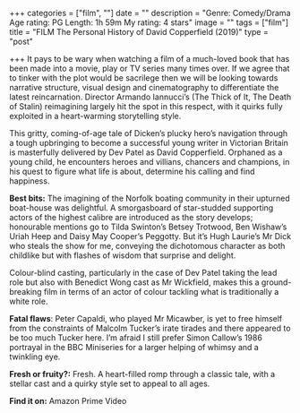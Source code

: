 +++
categories = ["film", ""]
date = ""
description = "Genre: Comedy/Drama Age rating: PG Length: 1h 59m My rating: 4 stars"
image = ""
tags = ["film"]
title = "FILM The Personal History of David Copperfield (2019)"
type = "post"

+++
It pays to be wary when watching a film of a much-loved book that has been made into a movie, play or TV series many times over. If we agree that to tinker with the plot would be sacrilege then we will be looking towards narrative structure, visual design and cinematography to differentiate the latest reincarnation. Director Armando Iannucci’s (The Thick of It, The Death of Stalin) reimagining largely hit the spot in this respect, with it quirks fully exploited in a heart-warming storytelling style.

This gritty, coming-of-age tale of Dicken’s plucky hero’s navigation through a tough upbringing to become a successful young writer in Victorian Britain is masterfully delivered by Dev Patel as David Copperfield. Orphaned as a young child, he encounters heroes and villians, chancers and champions, in his quest to figure what life is about, determine his calling and find happiness.

**Best bits:** The imagining of the Norfolk boating community in their upturned boat-house was delightful. A smorgasboard of star-studded supporting actors of the highest calibre are introduced as the story develops; honourable mentions go to Tilda Swinton’s Betsey Trotwood, Ben Wishaw’s Uriah Heep and Daisy May Cooper’s Peggotty. But it’s Hugh Laurie’s Mr Dick who steals the show for me, conveying the dichotomous character as both childlike but with flashes of wisdom that surprise and delight.

Colour-blind casting, particularly in the case of Dev Patel taking the lead role but also with Benedict Wong cast as Mr Wickfield, makes this a ground-breaking film in terms of an actor of colour tackling what is traditionally a white role.

**Fatal flaws**: Peter Capaldi, who played Mr Micawber, is yet to free himself from the constraints of Malcolm Tucker’s irate tirades and there appeared to be too much Tucker here. I’m afraid I still prefer Simon Callow’s 1986 portrayal in the BBC Miniseries for a larger helping of whimsy and a twinkling eye.

**Fresh or fruity?:** Fresh. A heart-filled romp through a classic tale, with a stellar cast and a quirky style set to appeal to all ages.

**Find it on:** Amazon Prime Video